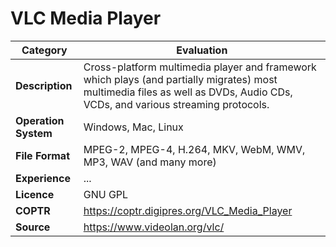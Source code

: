 # VLC Media Player

| Category | Evaluation |
| --- | --- |
| **Description** | Cross-platform multimedia player and framework which plays (and partially migrates) most multimedia files as well as DVDs, Audio CDs, VCDs, and various streaming protocols. |
| **Operation System** | Windows, Mac, Linux |
| **File Format** | MPEG-2, MPEG-4, H.264, MKV, WebM, WMV, MP3, WAV (and many more) |
| **Experience** | ... |
| **Licence** | GNU GPL |
| **COPTR** | https://coptr.digipres.org/VLC_Media_Player |
| **Source** | 	https://www.videolan.org/vlc/ |
